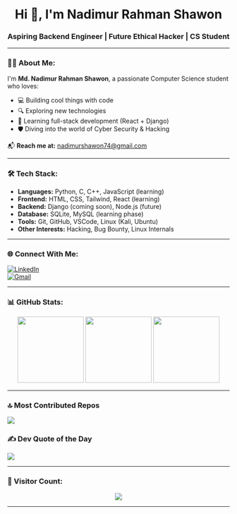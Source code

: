<h1 align="center">Hi 👋, I'm Nadimur Rahman Shawon</h1>
<h3 align="center">Aspiring Backend Engineer | Future Ethical Hacker | CS Student</h3>

---

### 👨‍💻 About Me:
I'm **Md. Nadimur Rahman Shawon**, a passionate Computer Science student who loves:
- 💻 Building cool things with code
- 🔍 Exploring new technologies
- 🚀 Learning full-stack development (React + Django)
- 🛡️ Diving into the world of Cyber Security & Hacking

📬 **Reach me at:** nadimurshawon74@gmail.com

---

### 🛠️ Tech Stack:
- **Languages:** Python, C, C++, JavaScript (learning)
- **Frontend:** HTML, CSS, Tailwind, React (learning)
- **Backend:** Django (coming soon), Node.js (future)
- **Database:** SQLite, MySQL (learning phase)
- **Tools:** Git, GitHub, VSCode, Linux (Kali, Ubuntu)
- **Other Interests:** Hacking, Bug Bounty, Linux Internals

---

### 🌐 Connect With Me:
[![LinkedIn](https://img.shields.io/badge/LinkedIn-%230077B5.svg?logo=linkedin&logoColor=white)](https://linkedin.com/in/nadimurshawon74/)  
[![Gmail](https://img.shields.io/badge/Gmail-D14836?logo=gmail&logoColor=white)](mailto:nadimurshawon74@gmail.com)

---

### 📊 GitHub Stats:
<p align="center">
  <img src="https://github-readme-stats.vercel.app/api?username=nadimurshawon&theme=tokyonight&show_icons=true" height="150" />
  <img src="https://github-readme-streak-stats.herokuapp.com/?user=nadimurshawon&theme=tokyonight" height="150" />
  <img src="https://github-readme-stats.vercel.app/api/top-langs/?username=nadimurshawon&layout=compact&theme=tokyonight" height="150" />
</p>

---

### 🔝 Most Contributed Repos
![](https://github-contributor-stats.vercel.app/api?username=nadimurshawon&limit=5&theme=tokyonight)

### ✍️ Dev Quote of the Day
![](https://quotes-github-readme.vercel.app/api?type=horizontal&theme=tokyonight)

---
### 👣 Visitor Count:
<p align="center">
  <img src="https://komarev.com/ghpvc/?username=nadimurshawon&color=blue&style=flat" />
</p>



---

<!-- Made with ❤️ by Nadimur Rahman Shawon -->

